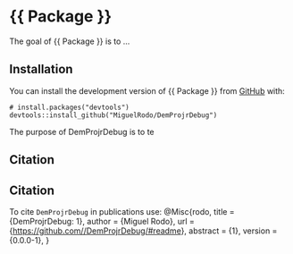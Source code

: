 <!-- README.md is generated from README.Rmd. Please edit that file -->

# {{ Package }}

<!-- badges: start -->
<!-- badges: end -->

The goal of {{ Package }} is to …

## Installation

You can install the development version of {{ Package }} from
[GitHub](https://github.com/) with:

    # install.packages("devtools")
    devtools::install_github("MiguelRodo/DemProjrDebug")

The purpose of DemProjrDebug is to te

## Citation

## Citation

To cite `DemProjrDebug` in publications use: @Misc{rodo, title =
{DemProjrDebug: 1}, author = {Miguel Rodo}, url =
{<https://github.com//DemProjrDebug/#readme>}, abstract = {1}, version =
{0.0.0-1}, }
